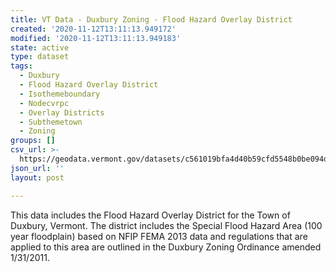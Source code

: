 ```yaml
---
title: VT Data - Duxbury Zoning - Flood Hazard Overlay District
created: '2020-11-12T13:11:13.949172'
modified: '2020-11-12T13:11:13.949183'
state: active
type: dataset
tags:
  - Duxbury
  - Flood Hazard Overlay District
  - Isothemeboundary
  - Nodecvrpc
  - Overlay Districts
  - Subthemetown
  - Zoning
groups: []
csv_url: >-
  https://geodata.vermont.gov/datasets/c561019bfa4d40b59cfd5548b0be094d_0.csv?outSR=%7B%22latestWkid%22%3A3857%2C%22wkid%22%3A102100%7D
json_url: ''
layout: post

---
```

This data includes the Flood Hazard Overlay District for the Town of Duxbury, Vermont.  The district includes the Special Flood Hazard Area (100 year floodplain) based on NFIP FEMA 2013 data and regulations that are applied to this area are outlined in the Duxbury Zoning Ordinance amended 1/31/2011.
